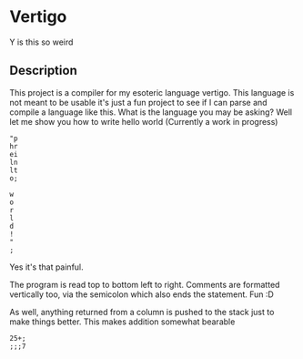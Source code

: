 # Vertigo
Y is this so weird

## Description
This project is a compiler for my esoteric language vertigo. This language is not meant to be usable it's just a fun project to see if I can parse and compile a language like this. What is the language you may be asking? Well let me show you how to write hello world (Currently a work in progress)

```
"p
hr
ei
ln
lt
o;

w 
o
r
l
d
!
" 
;
```

Yes it's that painful.

The program is read top to bottom left to right.
Comments are formatted vertically too, via the semicolon which also ends the statement. Fun :D

As well, anything returned from a column is pushed to the stack just to make things better.
This makes addition somewhat bearable

```
25+;
;;;7
```
